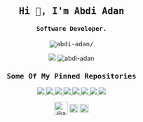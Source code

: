 <h2 align="center" class="text-purple"><samp><strong>Hi 👋, I'm Abdi Adan</strong></samp></h2>
<h4 align="center"><samp><strong>Software Developer.</strong></samp></h4>
<p align="center"><samp> <img src=https://komarev.com/ghpvc/?username=abdi-adan alt=abdi-adan/></samp> </p>



<div align='center'>
 <img src=https://github-readme-stats.vercel.app/api/top-langs/?username=abdi-adan&layout=compact&theme=algolia&hide=css&icon_color=f86b11 />
 <img src=https://github-readme-stats.vercel.app/api?username=abdi-adan&show_icons=true&count_private=true&theme=algolia&hide=prs,contribs&icon_color=f86b11 alt=abdi-adan />
</div>

<h3 align="center" class="text-purple"><samp>Some Of My Pinned Repositories</samp></h3>

<div align=center>
 <a href="https://github.com/Abdi-Adan/Somi">
  <img src=https://github-readme-stats.vercel.app/api/pin/?username=abdi-adan&repo=somi&theme=algolia&show_owner=true&icon_color=f86b11 />
 </a>
 <a href="https://github.com/Abdi-Adan/Order-Management-Sytem">
  <img src=https://github-readme-stats.vercel.app/api/pin/?username=abdi-adan&repo=Order-Management-System&theme=algolia&show_owner=true&icon_color=f86b11 />
 </a>
 <a href="https://github.com/Abdi-Adan/django_boilerplate">
  <img src=https://github-readme-stats.vercel.app/api/pin/?username=abdi-adan&repo=django_boilerplate&theme=algolia&show_owner=true&icon_color=f86b11 />
 </a>
 <a href="https://github.com/Abdi-Adan/Tender-Management-System">
  <img src=https://github-readme-stats.vercel.app/api/pin/?username=abdi-adan&repo=Tender-Management-System&theme=algolia&show_owner=true&icon_color=f86b11 />
 </a>
 <a href="https://github.com/Abdi-Adan/RenalCare">
  <img src=https://github-readme-stats.vercel.app/api/pin/?username=abdi-adan&repo=RenalCare&theme=algolia&show_owner=true&icon_color=f86b11 />
 </a>
 <a href="https://github.com/Abdi-Adan/ChezaSafe-covid-19-app-">
  <img src=https://github-readme-stats.vercel.app/api/pin/?username=abdi-adan&repo=ChezaSafe-covid-19-app-&theme=algolia&show_owner=true&icon_color=f86b11 />
 </a>
  <a href="https://github.com/Abdi-Adan/Django-User-App">
  <img src=https://github-readme-stats.vercel.app/api/pin/?username=abdi-adan&repo=Django-User-App&theme=algolia&show_owner=true&icon_color=f86b11 />
 </a>
  <a href="https://github.com/Abdi-Adan/Django-Sandbox">
  <img src=https://github-readme-stats.vercel.app/api/pin/?username=abdi-adan&repo=Django-Sandbox&theme=algolia&show_owner=true&icon_color=f86b11 />
 </a>
</div>





<p align="center">
<a href=https://dev.to/@abdiadan target="_blank"><img align="center" src=https://cdn.jsdelivr.net/npm/simple-icons@3.0.1/icons/dev-dot-to.svg alt="@abdiadan" height="30" width="30" /></a>
<a href=https://twitter.com/@abdiada86149808 target="_blank"><img align="center" src=https://cdn.jsdelivr.net/npm/simple-icons@3.0.1/icons/twitter.svg alt="@abdiada86149808" height="20" width="20" /></a>
<a href=https://linkedin.com/in/abdi-adan-764564176 target="_blank"><img align="center" src=https://cdn.jsdelivr.net/npm/simple-icons@3.0.1/icons/linkedin.svg alt="abdi-adan-764564176" height="20" width="20" /></a>
</p>
